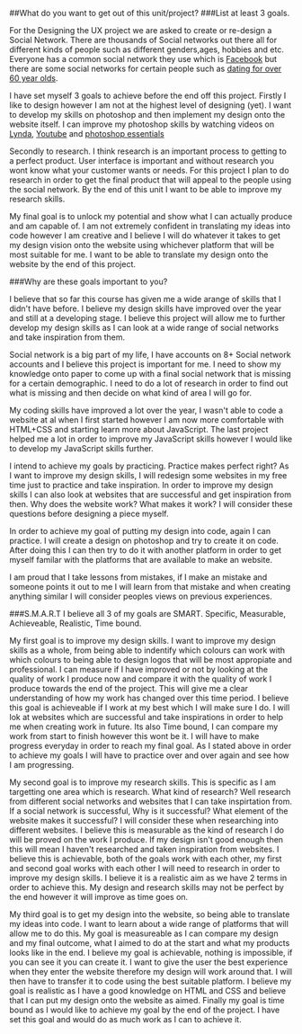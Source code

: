 ##What do you want to get out of this unit/project?###List at least 3 goals.
For the Designing the UX project we are asked to create or re-design a Social Network. There are thousands of Social networks out there all for different kinds of people such as different genders,ages, hobbies and etc. Everyone has a common social network they use which is [Facebook](https://www.facebook.com) but there are some social networks for certain people such as [dating for over 60 year olds](http://www.singlesover60.co.uk).    
I have set myself 3 goals to achieve before the end off this project. Firstly I like to design however I am not at the highest level of designing (yet). I want to develop my skills on photoshop and then implement my design onto the website itself. I can improve my photoshop skills by watching videos on [Lynda](http://www.lynda.com/Photoshop-tutorials/279-0.html?utm_source=google&utm_medium=cpc&utm_campaign=Search-Dsg-Photoshop&utm_content=FyqpI3Wn&utm_term=photoshop%20tutorials&gclid=CLzVxd7elMMCFcSWtAodojQALw), [Youtube](https://www.youtube.com) and [photoshop essentials](http://www.photoshopessentials.com)
Secondly to research. I think research is an important process to getting to a perfect product. User interface is important and without research you wont know what your customer wants or needs. For this project I plan to do research in order to get the final product that will appeal to the people using the social network. By the end of this unit I want to be able to improve my research skills.  
My final goal is to unlock my potential and show what I can actually produce and am capable of. I am not extremely confident in translating my ideas into code however I am creative and I believe I will do whatever it takes to get my design vision onto the website using whichever platform that will be most suitable for me. I want to be able to translate my design onto the website by the end of this project.

###Why are these goals important to you?

I believe that so far this course has given me a wide arange of skills that I didn't have before. I believe my design skills have improved over the year and still at a developing stage. I believe this project will allow me to further develop my design skills as I can look at a wide range of social networks and take inspiration from them. 

Social network is a big part of my life, I have accounts on 8+ Social network accounts and I believe this project is important for me. I need to show my knowledge onto paper to come up with a final social network that is missing for a certain demographic. I need to do a lot of research in order to find out what is missing and then decide on what kind of area I will go for. 

My coding skills have improved a lot over the year, I wasn't able to code a website at al when I first started however I am now more comfortable with HTML+CSS and starting learn more about JavaScript. The last project helped me a lot in order to improve my JavaScript skills however I would like to develop my JavaScript skills further. I intend to achieve my goals by practicing. Practice makes perfect right? As I want to improve my design skills, I will redesign some websites in my free time just to practice and take inspiration. In order to improve my design skills I can also look at websites that are successful and get inspiration from then. Why does the website work? What makes it work? I will consider these questions before designing a piece myself. 
In order to achieve my goal of putting my design into code, again I can practice. I will create a design on photoshop and try to create it on code. After doing this I can then try to do it with another platform in order to get myself familar with the platforms that are available to make an website. 
I am proud that I take lessons from mistakes, if I make an mistake and someone points it out to me I will learn from that mistake and when creating anything similar I will consider peoples views on previous experiences. 
###S.M.A.R.TI believe all 3 of my goals are SMART. Specific, Measurable, Achieveable, Realistic, Time bound. 
My first goal is to improve my design skills. I want to improve my design skills as a whole, from being able to indentify which colours can work with which colours to being able to design logos that will be most appropiate and professional. I can measure if I have improved or not by looking at the quality of work I produce now and compare it with the quality of work I produce towards the end of the project. This will give me a clear understanding of how my work has changed over this time period. I believe this goal is achieveable if I work at my best which I will make sure I do. I will lok at websites which are successful and take inspirations in order to help me when creating work in future. Its also Time bound, I can compare my work from start to finish however this wont be it. I will have to make progress everyday in order to reach my final goal. As I stated above in order to achieve my goals I will have to practice over and over again and see how I am progressing. 
My second goal is to improve my research skills. This is specific as I am targetting one area which is research. What kind of research? Well research from different social networks and websites that I can take inspirtation from. If a social network is successful, Why is it successful? What element of the website makes it successful? I will consider these when researching into different websites. I believe this is measurable as the kind of research I do will be proved on the work I produce. If my design isn't good enough then this will mean I haven't researched and taken inspiration from websites. I believe this is achievable, both of the goals work with each other, my first and second goal works with each other I will need to research in order to improve my design skills. I believe it is a realistic aim as we have 2 terms in order to achieve this. My design and research skills may not be perfect by the end however it will improve as time goes on. 
My third goal is to get my design into the website, so being able to translate my ideas into code. I want to learn about a wide range of platforms that will allow me to do this. My goal is measureable as I can compare my design and my final outcome, what I aimed to do at the start and what my products looks like in the end. I believe my goal is achievable, nothing is impossible, if you can see it you can create it. I want to give the user the best experience when they enter the website therefore my design will work around that. I will then have to transfer it to code using the best suitable platform. I believe my goal is realistic as I have a good knowledge on HTML and CSS and believe that I can put my design onto the website as aimed. Finally my goal is time bound as I would like to achieve my goal by the end of the project. I have set this goal and would do as much work as I can to achieve it. 
 